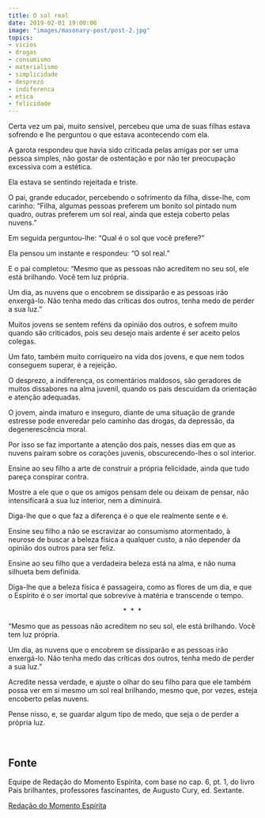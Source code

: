 ```yaml
---
title: O sol real
date: 2019-02-01 19:00:00
image: "images/masonary-post/post-2.jpg"
topics: 
- vicios
- drogas
- consumismo
- materialismo
- simplicidade
- desprezo
- indiferenca
- etica
- felicidade
---
```


Certa vez um pai, muito sensível, percebeu que uma de suas filhas estava
sofrendo e lhe perguntou o que estava acontecendo com ela.

A garota respondeu que havia sido criticada pelas amigas por ser uma pessoa
simples, não gostar de ostentação e por não ter preocupação excessiva com a
estética.

Ela estava se sentindo rejeitada e triste.

O pai, grande educador, percebendo o sofrimento da filha, disse-lhe, com
carinho: “Filha, algumas pessoas preferem um bonito sol pintado num quadro,
outras preferem um sol real, ainda que esteja coberto pelas nuvens.”

Em seguida perguntou-lhe: “Qual é o sol que você prefere?”

Ela pensou um instante e respondeu: “O sol real.”

E o pai completou: “Mesmo que as pessoas não acreditem no seu sol, ele está
brilhando. Você tem luz própria.

Um dia, as nuvens que o encobrem se dissiparão e as pessoas irão enxergá-lo.
Não tenha medo das críticas dos outros, tenha medo de perder a sua luz.”

Muitos jovens se sentem reféns da opinião dos outros, e sofrem muito quando são
criticados, pois seu desejo mais ardente é ser aceito pelos colegas.

Um fato, também muito corriqueiro na vida dos jovens, e que nem todos conseguem
superar, é a rejeição.

O desprezo, a indiferença, os comentários maldosos, são geradores de muitos
dissabores na alma juvenil, quando os pais descuidam da orientação e atenção
adequadas.

O jovem, ainda imaturo e inseguro, diante de uma situação de grande estresse
pode enveredar pelo caminho das drogas, da depressão, da degenerescência moral.

Por isso se faz importante a atenção dos pais, nesses dias em que as nuvens
pairam sobre os corações juvenis, obscurecendo-lhes o sol interior.

Ensine ao seu filho a arte de construir a própria felicidade, ainda que tudo
pareça conspirar contra.

Mostre a ele que o que os amigos pensam dele ou deixam de pensar, não
intensificará a sua luz interior, nem a diminuirá.

Diga-lhe que o que faz a diferença é o que ele realmente sente e é.

Ensine seu filho a não se escravizar ao consumismo atormentado, à neurose de
buscar a beleza física a qualquer custo, a não depender da opinião dos outros
para ser feliz.

Ensine ao seu filho que a verdadeira beleza está na alma, e não numa silhueta
bem definida.

Diga-lhe que a beleza física é passageira, como as flores de um dia, e que o
Espírito é o ser imortal que sobrevive à matéria e transcende o tempo.

                                                           *  *  *

“Mesmo que as pessoas não acreditem no seu sol, ele está brilhando. Você tem
luz própria.

Um dia, as nuvens que o encobrem se dissiparão e as pessoas irão enxergá-lo.
Não tenha medo das críticas dos outros, tenha medo de perder a sua luz.”

Acredite nessa verdade, e ajuste o olhar do seu filho para que ele também possa
ver em si mesmo um sol real brilhando, mesmo que, por vezes, esteja encoberto
pelas nuvens.

Pense nisso, e, se guardar algum tipo de medo, que seja o de perder a própria
luz.

 
## Fonte
Equipe de Redação do Momento Espírita, com base no cap. 6, pt. 1, do livro Pais
brilhantes, professores fascinantes, de Augusto Cury, ed. Sextante.


[Redação do Momento Espírita](http://www.momento.com.br/pt/ler_texto.php?id=1271)



